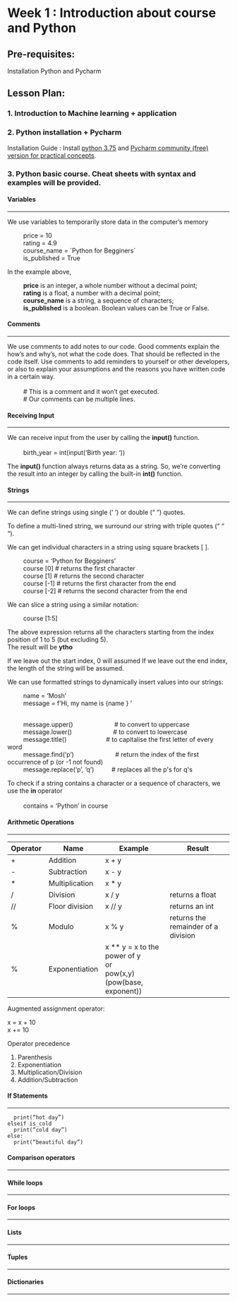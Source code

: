 # Week 1 : Introduction about course and Python 

## Pre-requisites:
Installation Python and Pycharm

## Lesson Plan:
### 1.	Introduction to Machine learning + application
### 2.	Python installation + Pycharm

Installation Guide : Install [python 3.75](https://www.python.org/downloads/release/python-375/) and [Pycharm community (free) version for practical concepts](https://www.jetbrains.com/pycharm/download/). 

### 3.	Python basic course.  Cheat sheets with syntax and examples will be provided.

#### Variables
- - - -

We use variables to temporarily store data in the computer’s memory

  &emsp; &emsp; price = 10
<br>  &emsp; &emsp; rating = 4.9
<br>  &emsp; &emsp; course_name = ´Python for Begginers´
<br>  &emsp; &emsp; is_published = True

In the example above, <br>

<space>      &emsp; &emsp; <strong>price</strong> is an integer, a whole number without a decimal point;
<br>  &emsp; &emsp; <strong>rating</strong> is a float, a number with a decimal point;
<br>  &emsp; &emsp; <strong>course_name</strong> is a string, a sequence of characters;
<br>  &emsp; &emsp; <strong>is_published</strong> is a boolean. Boolean values can be True or False.

#### Comments
- - - -

We use comments to add notes to our code. Good comments explain the how’s and why’s, not what the code does. That should be reflected in the code itself. Use comments to add reminders to yourself or other developers, or also to explain your assumptions and the reasons you have written code in a certain way.<br>
<br>  &emsp; &emsp; \# This is a comment and it won’t get executed.
<br>  &emsp; &emsp; \# Our comments can be multiple lines.

#### Receiving Input
- - - -

We can receive input from the user by calling the <strong>input()</strong> function.<br>
<br>  &emsp; &emsp; birth_year = int(input(‘Birth year: ‘))

The <strong>input()</strong> function always returns data as a string. So, we’re converting the result into an integer by calling the built-in <strong>int()</strong> function.


#### Strings   
- - - -

We can define strings using single (‘ ’) or double (“ ”) quotes.

To define a multi-lined string, we surround our string with triple quotes (“ “ “).

We can get individual characters in a string using square brackets [ ]. <br> 

 &emsp; &emsp; course  = ‘Python for Begginers’
<br>  &emsp; &emsp; course [0]     \# returns the first character
<br>  &emsp; &emsp; course [1]     \# returns the second character
<br>  &emsp; &emsp; course [-1]    \# returns the first character from the end
<br>  &emsp; &emsp; course [-2]    \# returns the second character from the end


We can slice a string using a similar notation:

 &emsp; &emsp; course [1:5]

The above expression returns all the characters starting from the index position of 1 to 5 (but excluding 5).<br>
The result will be <strong>ytho</strong>

If we leave out the start index, 0 will assumed
If we leave out the end index, the length of the string will be assumed.

We can use formatted strings to dynamically insert values into our strings:

 &emsp; &emsp; name = ‘Mosh’
<br> &emsp; &emsp; message = f’Hi, my name is {name } ’

<br> &emsp; &emsp; message.upper() &emsp; &emsp; &emsp; &emsp; &emsp; \# to convert to uppercase
<br> &emsp; &emsp; message.lower() &emsp; &emsp; &emsp; &emsp; &emsp; \# to convert to lowercase
<br> &emsp; &emsp; message.title()     &emsp; &emsp;&emsp; &emsp; &emsp; \# to capitalise the first letter of every word
<br> &emsp; &emsp; message.find(‘p’)   &emsp; &emsp; &emsp; &emsp; &emsp; \# return the index of the first occurrence of p (or -1 not found)
<br> &emsp; &emsp; message.replace(‘p’, ‘q’) &emsp; &emsp; \# replaces all the p's for q's

To check if a string contains a character or a sequence of characters, we use the <strong> in </strong> operator<br>
<br>  &emsp; &emsp; contains = ‘Python’ in course

#### Arithmetic Operations
- - - -

| Operator | Name               | Example  |  Result |
| ----     | ------------------ | ---------| -------- |
| +	| Addition |	x + y |  |
| -	| Subtraction	| x - y |  |
| *	| Multiplication	| x * y | |
| /	| Division	| x / y | returns a float |
| //	| Floor division	| x // y | returns an int |
| %	| Modulo 	| x % y  | returns the remainder of a division|
| %	| Exponentiation | x ** y = x to the power of y <br> or <br> pow(x,y) (pow(base, exponent)) |


Augmented assignment operator:

x = x + 10<br>
x += 10

Operator precedence
1. Parenthesis
2. Exponentiation
3. Multiplication/Division
4. Addition/Subtraction


#### If Statements     
- - - -

```if is_hot: 
  print(“hot day”)
elseif is_cold
  print(“cold day”)
else: 
  print(“beautiful day”)
  ```


#### Comparison operators    
- - - -

#### While loops
- - - -

#### For loops     
- - - -

#### Lists
- - - -

#### Tuples     
- - - -

#### Dictionaries    
- - - -
 
